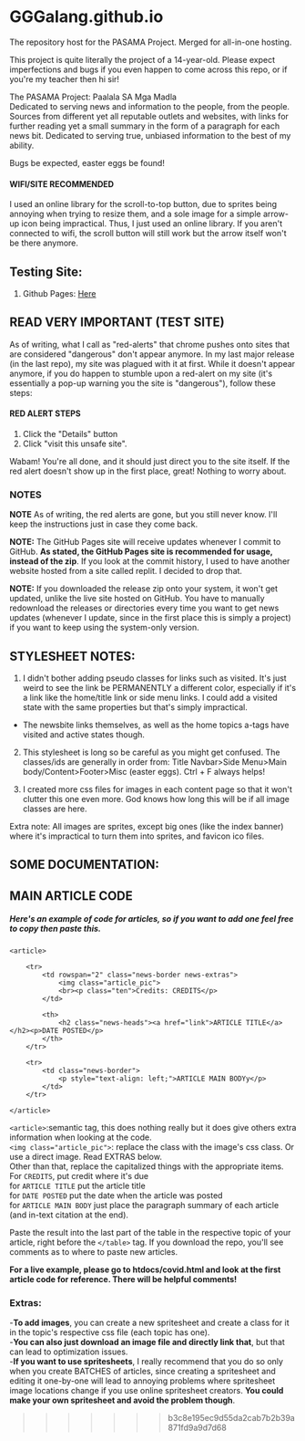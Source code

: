 # GGGalang.github.io
The repository host for the PASAMA Project. Merged for all-in-one hosting.

This project is quite literally the project of a 14-year-old. Please expect imperfections and bugs if you even happen to come across this repo, or if you're my teacher then hi sir!

The PASAMA Project: Paalala SA Mga Madla<br>
Dedicated to serving news and information to the people, from the people. Sources from different yet all reputable outlets and websites, with links for further reading yet a small
summary in the form of a paragraph for each news bit. Dedicated to serving true, unbiased information to the best of my ability.

Bugs be expected, easter eggs be found!

#### WIFI/SITE RECOMMENDED
I used an online library for the scroll-to-top button, due to sprites being annoying when trying to resize them, and
a sole image for a simple arrow-up icon being impractical. Thus, I just used an online library. If you aren't connected to
wifi, the scroll button will still work but the arrow itself won't be there anymore.

## Testing Site:
1. Github Pages: [Here](https://www.pasama.ml/)

## READ VERY IMPORTANT (TEST SITE)
As of writing, what I call as "red-alerts" that chrome pushes onto sites that are considered "dangerous" don't appear anymore.
In my last major release (in the last repo), my site was plagued with it at first. While it doesn't appear anymore, if you do happen to
stumble upon a red-alert on my site (it's essentially a pop-up warning you the site is "dangerous"), follow these steps:

#### RED ALERT STEPS
1. Click the "Details" button
2. Click "visit this unsafe site".

Wabam! You're all done, and it should just direct you to the site itself. If the red alert doesn't show up in the first place, great! Nothing to worry about.

### NOTES
**NOTE** As of writing, the red alerts are gone, but you still never know. I'll keep the instructions just in case they come back.

**NOTE:** The GitHub Pages site will receive updates whenever I commit to GitHub. **As stated, the GitHub Pages site is recommended for usage, instead of the zip**. If you look at the commit history, I used to have another website hosted from a site called replit. I decided to drop that.

**NOTE:** If you downloaded the release zip onto your system, it won't get updated, unlike the live site hosted on GitHub. You have to manually redownload the releases or directories every time you want to get news updates (whenever I update, since in the first place this is simply a project) if you want to keep using the system-only version.

## STYLESHEET NOTES:
1. I didn't bother adding pseudo classes for links such as visited.
It's just weird to see the link be PERMANENTLY a different color, especially if it's a link
like the home/title link or side menu links. I could add a visited state with the same properties but that's simply
impractical.
 - The newsbite links themselves, as well as the home topics a-tags have visited and active states though.

2. This stylesheet is long so be careful as you might get confused. The classes/ids are generally in order from:
Title Navbar>Side Menu>Main body/Content>Footer>Misc (easter eggs). Ctrl + F always helps!

3. I created more css files for images in each content page so that it won't clutter this one even more.
God knows how long this will be if all image classes are here.

Extra note: All images are sprites, except big ones (like the index banner) where it's impractical to turn them into sprites, and favicon ico files.

## SOME DOCUMENTATION:

## MAIN ARTICLE CODE
##### Here's an example of code for articles, so if you want to add one feel free to copy then paste this.
```
<article>

    <tr>
        <td rowspan="2" class="news-border news-extras">
            <img class="article_pic">
            <br><p class="ten">Credits: CREDITS</p>
        </td>

        <th>
            <h2 class="news-heads"><a href="link">ARTICLE TITLE</a></h2><p>DATE POSTED</p>
        </th>
    </tr>

    <tr>
        <td class="news-border">
            <p style="text-align: left;">ARTICLE MAIN BODYy</p>
        </td>
    </tr>

</article>
```

`<article>`:semantic tag, this does nothing really but it does give others extra information when looking at the code.<br>
`<img class="article_pic">`: replace the class with the image's css class. Or use a direct image. Read EXTRAS below.<br>
Other than that, replace the capitalized things with the appropriate items.<br>
For `CREDITS`, put credit where it's due<br>
for `ARTICLE TITLE` put the article title<br>
for `DATE POSTED` put the date when the article was posted<br>
for `ARTICLE MAIN BODY` just place the paragraph summary of each article (and in-text citation at the end).<br>

Paste the result into the last part of the table in the respective topic of your article, right before the `</table>` tag. If you download the repo,
you'll see comments as to where to paste new articles.

**For a live example, please go to htdocs/covid.html and look at the first article code for reference. There will be helpful comments!**

### Extras:
-**To add images**, you can create a new spritesheet and create a class for it in the topic's respective css file (each topic has one).<br>
-**You can also just download an image file and directly link that**, but that can lead to optimization issues.<br>
-**If you want to use spritesheets**, I really recommend that you do so only when you create BATCHES of articles, since creating a spritesheet and editing it one-by-one will lead to annoying problems where spritesheet image locations change if you use online spritesheet creators. **You could make your own spritesheet and avoid the problem though**.
>>>>>>> b3c8e195ec9d55da2cab7b2b39a871fd9a9d7d68
